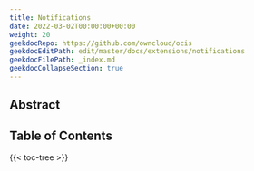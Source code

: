 ```yaml
---
title: Notifications
date: 2022-03-02T00:00:00+00:00
weight: 20
geekdocRepo: https://github.com/owncloud/ocis
geekdocEditPath: edit/master/docs/extensions/notifications
geekdocFilePath: _index.md
geekdocCollapseSection: true
---
```


## Abstract


## Table of Contents

{{< toc-tree >}}